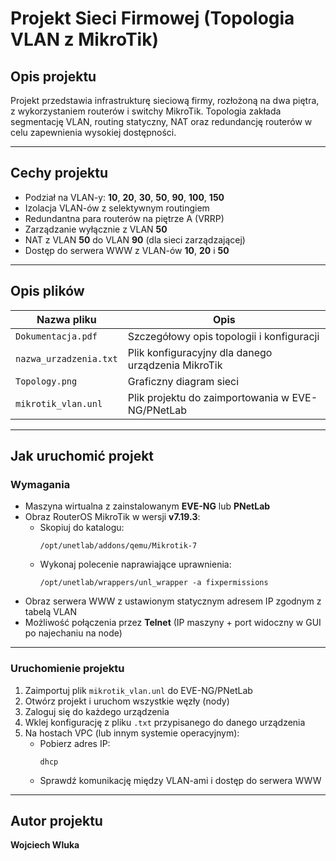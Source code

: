 # Projekt Sieci Firmowej (Topologia VLAN z MikroTik)

## Opis projektu

Projekt przedstawia infrastrukturę sieciową firmy, rozłożoną na dwa piętra, z wykorzystaniem routerów i switchy MikroTik. Topologia zakłada segmentację VLAN, routing statyczny, NAT oraz redundancję routerów w celu zapewnienia wysokiej dostępności.

---

## Cechy projektu

- Podział na VLAN-y: **10**, **20**, **30**, **50**, **90**, **100**, **150**
- Izolacja VLAN-ów z selektywnym routingiem
- Redundantna para routerów na piętrze A (VRRP)
- Zarządzanie wyłącznie z VLAN **50**
- NAT z VLAN **50** do VLAN **90** (dla sieci zarządzającej)
- Dostęp do serwera WWW z VLAN-ów **10**, **20** i **50**

---

## Opis plików

| Nazwa pliku                  | Opis                                                   |
|-----------------------------|--------------------------------------------------------|
| `Dokumentacja.pdf`          | Szczegółowy opis topologii i konfiguracji              |
| `nazwa_urzadzenia.txt`      | Plik konfiguracyjny dla danego urządzenia MikroTik     |
| `Topology.png`              | Graficzny diagram sieci                                |
| `mikrotik_vlan.unl`         | Plik projektu do zaimportowania w EVE-NG/PNetLab       |

---

## Jak uruchomić projekt

### Wymagania

- Maszyna wirtualna z zainstalowanym **EVE-NG** lub **PNetLab**
- Obraz RouterOS MikroTik w wersji **v7.19.3**:
  - Skopiuj do katalogu:
    ```
    /opt/unetlab/addons/qemu/Mikrotik-7
    ```
  - Wykonaj polecenie naprawiające uprawnienia:
    ```
    /opt/unetlab/wrappers/unl_wrapper -a fixpermissions
    ```
- Obraz serwera WWW z ustawionym statycznym adresem IP zgodnym z tabelą VLAN
- Możliwość połączenia przez **Telnet** (IP maszyny + port widoczny w GUI po najechaniu na node)

---

### Uruchomienie projektu

1. Zaimportuj plik `mikrotik_vlan.unl` do EVE-NG/PNetLab
2. Otwórz projekt i uruchom wszystkie węzły (nody)
3. Zaloguj się do każdego urządzenia
4. Wklej konfigurację z pliku `.txt` przypisanego do danego urządzenia
5. Na hostach VPC (lub innym systemie operacyjnym):
    - Pobierz adres IP:
      ```
      dhcp
      ```
    - Sprawdź komunikację między VLAN-ami i dostęp do serwera WWW

---

## Autor projektu

**Wojciech Wluka**
